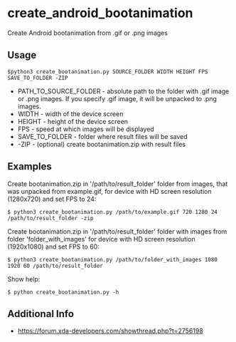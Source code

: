 # create_android_bootanimation

Create Android bootanimation from .gif or .png images

## Usage

    $python3 create_bootanimation.py SOURCE_FOLDER WIDTH HEIGHT FPS SAVE_TO_FOLDER -ZIP

* PATH_TO_SOURCE_FOLDER - absolute path to the folder with .gif image or .png
images. If you specify .gif image, it will be unpacked to .png images.
* WIDTH - width of the device screen
* HEIGHT - height of the device screen
* FPS - speed at which images will be displayed
* SAVE_TO_FOLDER - folder where result files will be saved
* -ZIP - (optional) create bootanimation.zip with result files

## Examples

Create bootanimation.zip in '/path/to/result_folder' folder from images, that
was unpacked from example.gif, for device with HD screen resolution (1280x720)
and set FPS to 24:

    $ python3 create_bootanimation.py /path/to/example.gif 720 1280 24 /path/to/result_folder -zip

Create bootanimation.zip in '/path/to/result_folder' folder with images from
folder 'folder_with_images' for device with HD screen resolution (1920x1080)
and set FPS to 60:

    $ python3 create_bootanimation.py /path/to/folder_with_images 1080 1920 60 /path/to/result_folder

Show help:

    $ python create_bootanimation.py -h

## Additional Info

* https://forum.xda-developers.com/showthread.php?t=2756198
